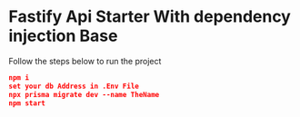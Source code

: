 # Fastify Api Starter With dependency injection Base

Follow the steps below to run the project

```json
npm i
set your db Address in .Env File
npx prisma migrate dev --name TheName
npm start
```
